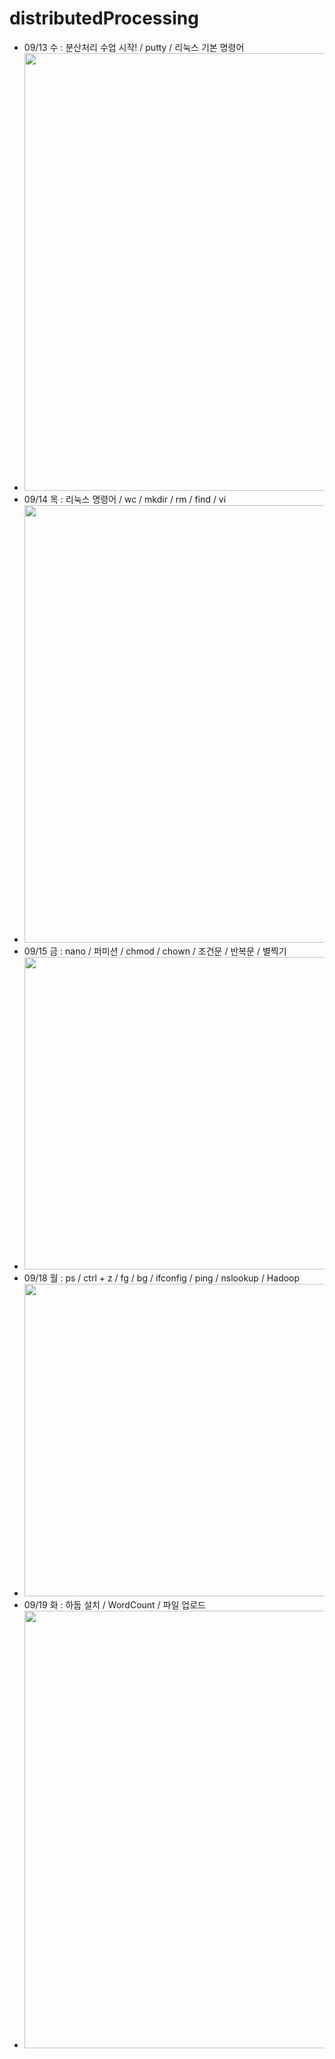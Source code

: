 # distributedProcessing
- 09/13 수 : 분산처리 수업 시작! / putty / 리눅스 기본 명령어
- <img src="https://github.com/Jang-jw/distributedProcessing/assets/134268098/5b23a3a3-17f6-4fb0-842f-efdd6d49e834" width="700">
- 09/14 목 : 리눅스 명령어 / wc / mkdir / rm / find / vi
- <img src="https://github.com/Jang-jw/distributedProcessing/assets/134268098/adf10d8b-14a4-4a31-9a57-bb2bdfefc8aa" width="700">
- 09/15 금 : nano / 퍼미션 / chmod / chown / 조건문 / 반복문 / 별찍기 
- <img src="https://github.com/Jang-jw/distributedProcessing/assets/134268098/73b12940-437e-4b4c-90d3-33830da02124" width="500">
- 09/18 월 : ps / ctrl + z / fg / bg / ifconfig / ping / nslookup / Hadoop 
- <img src="https://github.com/Jang-jw/distributedProcessing/assets/134268098/940e679f-5cfb-465a-adc5-d8bd233ea4b8" width="500">
- 09/19 화 : 하둡 설치 / WordCount / 파일 업로드 
- <img src="https://github.com/Jang-jw/distributedProcessing/assets/134268098/f33cbb82-b544-47d0-b6b6-f3fae258aabb" width="700">


